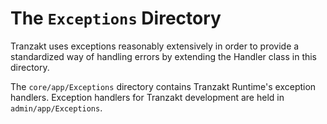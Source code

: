 # The `Exceptions` Directory
Tranzakt uses exceptions reasonably extensively in order to provide
a standardized way of handling errors by extending the Handler class in this directory.

The `core/app/Exceptions` directory contains Tranzakt Runtime's exception handlers.
Exception handlers for Tranzakt development are held in `admin/app/Exceptions`.
